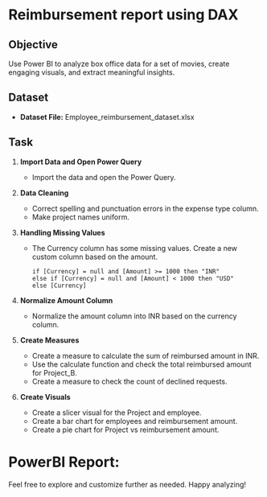 # Reimbursement report using DAX

## Objective
Use Power BI to analyze box office data for a set of movies, create engaging visuals, and extract meaningful insights.

## Dataset
- **Dataset File:** Employee_reimbursement_dataset.xlsx

## Task

1. **Import Data and Open Power Query**
   - Import the data and open the Power Query.

2. **Data Cleaning**
   - Correct spelling and punctuation errors in the expense type column.
   - Make project names uniform.

3. **Handling Missing Values**
   - The Currency column has some missing values. Create a new custom column based on the amount.
   
     ```PowerQuery
     if [Currency] = null and [Amount] >= 1000 then "INR" 
     else if [Currency] = null and [Amount] < 1000 then "USD" 
     else [Currency]
     ```

4. **Normalize Amount Column**
   - Normalize the amount column into INR based on the currency column.

5. **Create Measures**
   - Create a measure to calculate the sum of reimbursed amount in INR.
   - Use the calculate function and check the total reimbursed amount for Project_B.
   - Create a measure to check the count of declined requests.

6. **Create Visuals**
   - Create a slicer visual for the Project and employee.
   - Create a bar chart for employees and reimbursement amount.
   - Create a pie chart for Project vs reimbursement amount.

# PowerBI Report:


Feel free to explore and customize further as needed. Happy analyzing!
